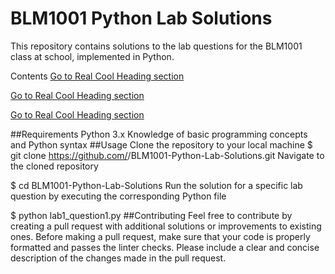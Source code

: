 # BLM1001 Python Lab Solutions
This repository contains solutions to the lab questions for the BLM1001 class at school, implemented in Python.

Contents
[Go to Real Cool Heading section](##Requirements)

[Go to Real Cool Heading section](##Usage)

[Go to Real Cool Heading section](##Contributing)


##Requirements
Python 3.x
Knowledge of basic programming concepts and Python syntax
##Usage
Clone the repository to your local machine
$ git clone https://github.com/<your-username>/BLM1001-Python-Lab-Solutions.git
Navigate to the cloned repository

$ cd BLM1001-Python-Lab-Solutions
Run the solution for a specific lab question by executing the corresponding Python file

$ python lab1_question1.py
##Contributing
Feel free to contribute by creating a pull request with additional solutions or improvements to existing ones.
Before making a pull request, make sure that your code is properly formatted and passes the linter checks.
Please include a clear and concise description of the changes made in the pull request.
